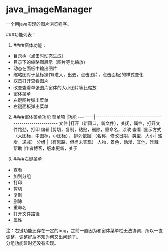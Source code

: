 # java_imageManager
一个用java实现的图片浏览程序。

###功能列表：
1. ####窗体功能：  
 * 目录树（点击时动态生成）  
 * 目录下的缩略图展示（图片等比缩放）  
 * 动态在面板中输出图片  
 * 缩略图对于鼠标操作(进入，出去，点击图片，点击面板)的样式变化  
 * 双击打开查看图片  
 * 改变查看单张图片窗体的大小图片等比缩放  
 * 窗体菜单  
 * 右键图片弹出菜单  
 * 右键面板弹出菜单  

2. ####窗体菜单功能
  菜单项 |功能
 --------|-------------------------------------------------------
   文件	|打开（新窗口，新文件），关闭，属性，打开文件路劲，打印
   编辑	|剪切，复制，粘贴，删除，重命名，涂改
   查看	|显示方式（大图标，中图标，小图标），
   排列依据|（名称，修改日期，类型，大小 | 递增，递减）
   分组  |（有思路，但尚未实现）	人物，景色，动漫，其他，珍藏
   帮助	|作者博客，版本更新，关于


3. ####右键菜单  
  *  查看  
  *  加到分组  
  *  打印  
  *  剪切
  *  复制 
  *  删除  
  *  重命名
  *  打开文件路径
  *  属性

注：右键功能还存在一定的bug，之前一直因为和窗体菜单栏无法协调，所以一直调整，调整好后不知为何又出问题了。  
     分组功能暂时还没有实现。
